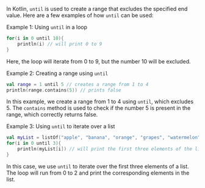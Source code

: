 In Kotlin, `until` is used to create a range that excludes the specified end value. Here are a few examples of how `until` can be used:

Example 1: Using `until` in a loop

```kotlin
for(i in 0 until 10){
    println(i) // will print 0 to 9
}
```

Here, the loop will iterate from 0 to 9, but the number 10 will be excluded.

Example 2: Creating a range using `until`

```kotlin
val range = 1 until 5 // creates a range from 1 to 4
println(range.contains(5)) // prints false
```

In this example, we create a range from 1 to 4 using `until`, which excludes 5. The `contains` method is used to check if the number 5 is present in the range, which correctly returns false.

Example 3: Using `until` to iterate over a list

```kotlin
val myList = listOf("apple", "banana", "orange", "grapes", "watermelon")
for(i in 0 until 3){
    println(myList[i]) // will print the first three elements of the list
}
```

In this case, we use `until` to iterate over the first three elements of a list. The loop will run from 0 to 2 and print the corresponding elements in the list.